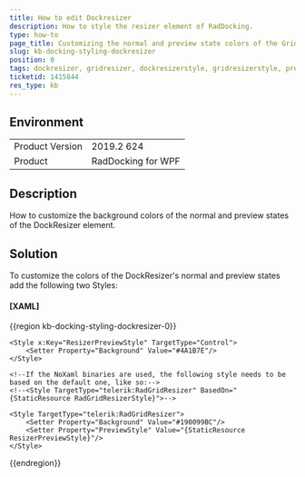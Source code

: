 ```yaml
---
title: How to edit Dockresizer
description: How to style the resizer element of RadDocking.
type: how-to
page_title: Customizing the normal and preview state colors of the GridResizer
slug: kb-docking-styling-dockresizer
position: 0
tags: dockresizer, gridresizer, dockresizerstyle, gridresizerstyle, previewstyle
ticketid: 1415844
res_type: kb
---
```


## Environment
<table>
    <tbody>
	    <tr>
	    	<td>Product Version</td>
	    	<td>2019.2 624</td>
	    </tr>
	    <tr>
	    	<td>Product</td>
	    	<td>RadDocking for WPF</td>
	    </tr>
    </tbody>
</table>

## Description

How to customize the background colors of the normal and preview states of the DockResizer element.

## Solution

To customize the colors of the DockResizer's normal and preview states add the following two Styles: 

#### __[XAML]__
{{region kb-docking-styling-dockresizer-0}}
    <!--If the NoXaml binaries are used, the following style needs to be based on the default one, like so:--> 
    <!--<Style TargetType="Control" BasedOn="{StaticResource GridResizerPreviewStyle}">-->

    <Style x:Key="ResizerPreviewStyle" TargetType="Control">
        <Setter Property="Background" Value="#4A1B7E"/>
    </Style>

    <!--If the NoXaml binaries are used, the following style needs to be based on the default one, like so:--> 
    <!--<Style TargetType="telerik:RadGridResizer" BasedOn="{StaticResource RadGridResizerStyle}">-->

    <Style TargetType="telerik:RadGridResizer">
        <Setter Property="Background" Value="#190099BC"/>
        <Setter Property="PreviewStyle" Value="{StaticResource ResizerPreviewStyle}"/>
    </Style>
{{endregion}}